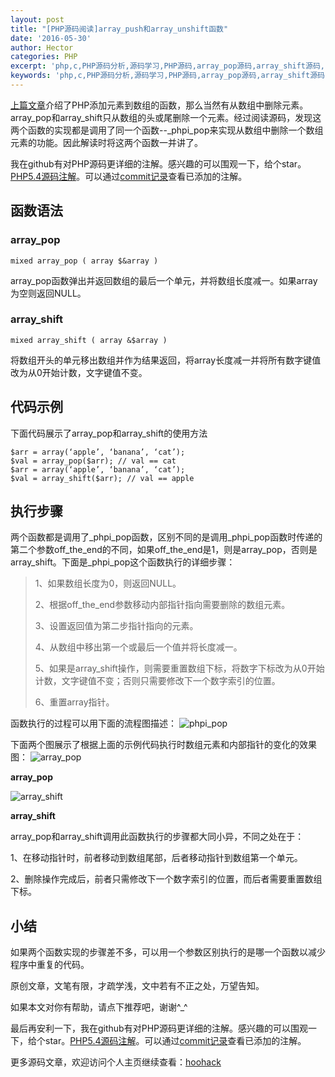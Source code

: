 ```yaml
---
layout: post
title: "[PHP源码阅读]array_push和array_unshift函数"
date: '2016-05-30'
author: Hector
categories: PHP
excerpt: 'php,c,PHP源码分析,源码学习,PHP源码,array_pop源码,array_shift源码,php array_pop源码,php array_shift源码,php源码阅读,PHP源码阅读'
keywords: 'php,c,PHP源码分析,源码学习,PHP源码,array_pop源码,array_shift源码,php array_pop源码,php array_shift源码,php源码阅读,PHP源码阅读'
---
```


[上篇文章](http://www.hoohack.me/2016/05/27/php-source-code-array-push-array-unshift)介绍了PHP添加元素到数组的函数，那么当然有从数组中删除元素。array_pop和array_shift只从数组的头或尾删除一个元素。经过阅读源码，发现这两个函数的实现都是调用了同一个函数--_phpi_pop来实现从数组中删除一个数组元素的功能。因此解读时将这两个函数一并讲了。

我在github有对PHP源码更详细的注解。感兴趣的可以围观一下，给个star。[PHP5.4源码注解](https://github.com/hoohack/read-php-src)。可以通过[commit记录](https://github.com/hoohack/read-php-src/commits/master)查看已添加的注解。

 

## 函数语法

### array_pop

    mixed array_pop ( array $&array )

array_pop函数弹出并返回数组的最后一个单元，并将数组长度减一。如果array为空则返回NULL。

<!--more-->

### array_shift

    mixed array_shift ( array &$array )

将数组开头的单元移出数组并作为结果返回，将array长度减一并将所有数字键值改为从0开始计数，文字键值不变。

## 代码示例

下面代码展示了array_pop和array_shift的使用方法

    $arr = array(‘apple’, ‘banana’, ‘cat’);
    $val = array_pop($arr); // val == cat
    $arr = array(‘apple’, ‘banana’, ‘cat’);
    $val = array_shift($arr); // val == apple

## 执行步骤

两个函数都是调用了_phpi_pop函数，区别不同的是调用_phpi_pop函数时传递的第二个参数off_the_end的不同，如果off_the_end是1，则是array_pop，否则是array_shift。下面是_phpi_pop这个函数执行的详细步骤：

> 1、如果数组长度为0，则返回NULL。
> 
> 2、根据off_the_end参数移动内部指针指向需要删除的数组元素。
> 
> 3、设置返回值为第二步指针指向的元素。
> 
> 4、从数组中移出第一个或最后一个值并将长度减一。
> 
> 5、如果是array_shift操作，则需要重置数组下标，将数字下标改为从0开始计数，文字键值不变；否则只需要修改下一个数字索引的位置。
> 
> 6、重置array指针。

函数执行的过程可以用下面的流程图描述：
![phpi_pop](http://7u2eqw.com1.z0.glb.clouddn.com/phpi_pop.png)


下面两个图展示了根据上面的示例代码执行时数组元素和内部指针的变化的效果图：
![array_pop](http://7u2eqw.com1.z0.glb.clouddn.com/array_pop.png)
           
**array_pop**

![array_shift](http://7u2eqw.com1.z0.glb.clouddn.com/array_shift.png)

**array_shift**

 

array_pop和array_shift调用此函数执行的步骤都大同小异，不同之处在于：

1、在移动指针时，前者移动到数组尾部，后者移动指针到数组第一个单元。

2、删除操作完成后，前者只需修改下一个数字索引的位置，而后者需要重置数组下标。

## 小结

如果两个函数实现的步骤差不多，可以用一个参数区别执行的是哪一个函数以减少程序中重复的代码。

 

原创文章，文笔有限，才疏学浅，文中若有不正之处，万望告知。

如果本文对你有帮助，请点下推荐吧，谢谢^_^

 

最后再安利一下，我在github有对PHP源码更详细的注解。感兴趣的可以围观一下，给个star。[PHP5.4源码注解](https://github.com/hoohack/read-php-src)。可以通过[commit记录](https://github.com/hoohack/read-php-src/commits/master)查看已添加的注解。

更多源码文章，欢迎访问个人主页继续查看：[hoohack](http://www.hoohack.me)